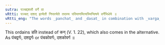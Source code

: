 ```yaml
---
sutra: पञ्चद्दशतौ वर्गे वा
vRtti: पञ्चत् दशत् इत्येतौ निपात्येते तदस्य परिमाणमित्यस्मिन्विषये वर्गेभिधेये ॥
vRtti_eng: "The words _panchat_ and _dasat_ in combination with _varga_, may be anomalously so formed, in the sense of 'this is its measure'."
---
```

This ordains डति instead of कन् (V. 1. 22), which also comes in the alternative. As पंचद्वर्गः, दशद्वर्गः or पंचकोवर्गः, दशकोवर्ग ॥
